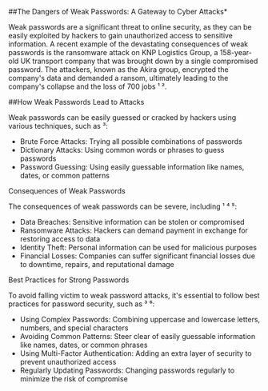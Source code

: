 ##The Dangers of Weak Passwords: A Gateway to Cyber Attacks*

Weak passwords are a significant threat to online security, as they can be easily exploited by hackers to gain unauthorized access to sensitive information. A recent example of the devastating consequences of weak passwords is the ransomware attack on KNP Logistics Group, a 158-year-old UK transport company that was brought down by a single compromised password. The attackers, known as the Akira group, encrypted the company's data and demanded a ransom, ultimately leading to the company's collapse and the loss of 700 jobs ¹ ².

##How Weak Passwords Lead to Attacks

Weak passwords can be easily guessed or cracked by hackers using various techniques, such as ³:
- Brute Force Attacks: Trying all possible combinations of passwords
- Dictionary Attacks: Using common words or phrases to guess passwords
- Password Guessing: Using easily guessable information like names, dates, or common patterns

Consequences of Weak Passwords

The consequences of weak passwords can be severe, including ¹ ⁴ ⁵:
- Data Breaches: Sensitive information can be stolen or compromised
- Ransomware Attacks: Hackers can demand payment in exchange for restoring access to data
- Identity Theft: Personal information can be used for malicious purposes
- Financial Losses: Companies can suffer significant financial losses due to downtime, repairs, and reputational damage

Best Practices for Strong Passwords

To avoid falling victim to weak password attacks, it's essential to follow best practices for password security, such as ³ ⁶:
- Using Complex Passwords: Combining uppercase and lowercase letters, numbers, and special characters
- Avoiding Common Patterns: Steer clear of easily guessable information like names, dates, or common phrases
- Using Multi-Factor Authentication: Adding an extra layer of security to prevent unauthorized access
- Regularly Updating Passwords: Changing passwords regularly to minimize the risk of compromise
